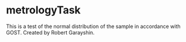 # metrologyTask
This is a test of the normal distribution of the sample in accordance with GOST. Created by Robert Garayshin.

